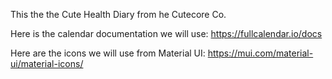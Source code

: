 This the the Cute Health Diary from he Cutecore Co.

Here is the calendar documentation we will use: https://fullcalendar.io/docs

Here are the icons we will use from Material UI: https://mui.com/material-ui/material-icons/
